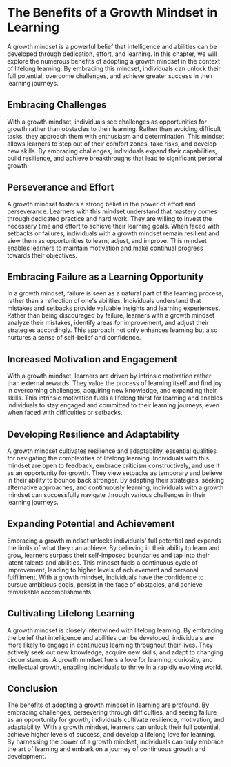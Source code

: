 The Benefits of a Growth Mindset in Learning
=====================================================

A growth mindset is a powerful belief that intelligence and abilities can be developed through dedication, effort, and learning. In this chapter, we will explore the numerous benefits of adopting a growth mindset in the context of lifelong learning. By embracing this mindset, individuals can unlock their full potential, overcome challenges, and achieve greater success in their learning journeys.

**Embracing Challenges**
------------------------

With a growth mindset, individuals see challenges as opportunities for growth rather than obstacles to their learning. Rather than avoiding difficult tasks, they approach them with enthusiasm and determination. This mindset allows learners to step out of their comfort zones, take risks, and develop new skills. By embracing challenges, individuals expand their capabilities, build resilience, and achieve breakthroughs that lead to significant personal growth.

**Perseverance and Effort**
---------------------------

A growth mindset fosters a strong belief in the power of effort and perseverance. Learners with this mindset understand that mastery comes through dedicated practice and hard work. They are willing to invest the necessary time and effort to achieve their learning goals. When faced with setbacks or failures, individuals with a growth mindset remain resilient and view them as opportunities to learn, adjust, and improve. This mindset enables learners to maintain motivation and make continual progress towards their objectives.

**Embracing Failure as a Learning Opportunity**
-----------------------------------------------

In a growth mindset, failure is seen as a natural part of the learning process, rather than a reflection of one's abilities. Individuals understand that mistakes and setbacks provide valuable insights and learning experiences. Rather than being discouraged by failure, learners with a growth mindset analyze their mistakes, identify areas for improvement, and adjust their strategies accordingly. This approach not only enhances learning but also nurtures a sense of self-belief and confidence.

**Increased Motivation and Engagement**
---------------------------------------

With a growth mindset, learners are driven by intrinsic motivation rather than external rewards. They value the process of learning itself and find joy in overcoming challenges, acquiring new knowledge, and expanding their skills. This intrinsic motivation fuels a lifelong thirst for learning and enables individuals to stay engaged and committed to their learning journeys, even when faced with difficulties or setbacks.

**Developing Resilience and Adaptability**
------------------------------------------

A growth mindset cultivates resilience and adaptability, essential qualities for navigating the complexities of lifelong learning. Individuals with this mindset are open to feedback, embrace criticism constructively, and use it as an opportunity for growth. They view setbacks as temporary and believe in their ability to bounce back stronger. By adapting their strategies, seeking alternative approaches, and continuously learning, individuals with a growth mindset can successfully navigate through various challenges in their learning journeys.

**Expanding Potential and Achievement**
---------------------------------------

Embracing a growth mindset unlocks individuals' full potential and expands the limits of what they can achieve. By believing in their ability to learn and grow, learners surpass their self-imposed boundaries and tap into their latent talents and abilities. This mindset fuels a continuous cycle of improvement, leading to higher levels of achievement and personal fulfillment. With a growth mindset, individuals have the confidence to pursue ambitious goals, persist in the face of obstacles, and achieve remarkable accomplishments.

**Cultivating Lifelong Learning**
---------------------------------

A growth mindset is closely intertwined with lifelong learning. By embracing the belief that intelligence and abilities can be developed, individuals are more likely to engage in continuous learning throughout their lives. They actively seek out new knowledge, acquire new skills, and adapt to changing circumstances. A growth mindset fuels a love for learning, curiosity, and intellectual growth, enabling individuals to thrive in a rapidly evolving world.

**Conclusion**
--------------

The benefits of adopting a growth mindset in learning are profound. By embracing challenges, persevering through difficulties, and seeing failure as an opportunity for growth, individuals cultivate resilience, motivation, and adaptability. With a growth mindset, learners can unlock their full potential, achieve higher levels of success, and develop a lifelong love for learning. By harnessing the power of a growth mindset, individuals can truly embrace the art of learning and embark on a journey of continuous growth and development.
